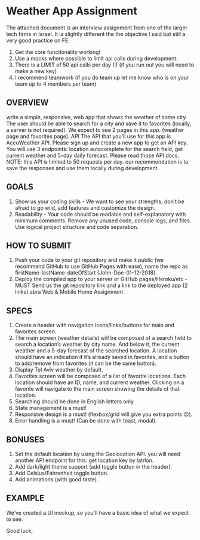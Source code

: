 # Weather App Assignment 

The attached document is an interview assignment from one of the larger tech firms in Israel.
It is slightly different the the objective I said but still a very good practice on FE.

1. Get the core functionality working!
2. Use a mocks where possible to limit api calls during development.
3. There is a LIMIT of 50 api calls per day (!) (if you run out you will need to make a new key)
4. I recommend teamwork (if you do team up let me know who is on your team up to 4 members per team)

## OVERVIEW
write a simple, responsive, web app that shows the weather of some city. The user should be
able to search for a city and save it to favorites (locally, a server is not required).
We expect to see 2 pages in this app. (weather page and favorites page).
API
The API that you’ll use for this app is AccuWeather API. Please sign up and create a new app to
get an API key.
You will use 3 endpoints: location autocomplete for the search field, get current weather and
5-day daily forecast. Please read those API docs.
NOTE: this API is limited to 50 requests per day. our recommendation is to save the responses
and use them locally during development.

## GOALS
1. Show us your coding skills - We want to see your strengths, don’t be afraid to go wild, add
features and customize the design.
2. Readability - Your code should be readable and self-explanatory with minimum comments.
Remove any unused code, console logs, and files. Use logical project structure and code
separation.

## HOW TO SUBMIT
1. Push your code to your git repository and make it public (we recommend GitHub to use
GitHub Pages with ease), name the repo as firstName-lastName-dateOfStart
(John-Doe-01-12-2018).
2. Deploy the compiled app to your server or GitHub pages/Heroku/etc - MUST
Send us the git repository link and a link to the deployed app (2 links)
abra Web & Mobile Home Assignment

## SPECS
1. Create a header with navigation icons/links/buttons for main and favorites screen.
2. The main screen (weather details) will be composed of a search field to search a location’s
weather by city name. And below it, the current weather and a 5-day forecast of the searched
location. A location should have an indication if it’s already saved in favorites, and a button to
add/remove from favorites (it can be the same button).
3. Display Tel Aviv weather by default.
4. Favorites screen will be composed of a list of favorite locations. Each location should have an
ID, name, and current weather. Clicking on a favorite will navigate to the main screen showing
the details of that location.
5. Searching should be done in English letters only
6. State management is a must!
7. Responsive design is a must! (flexbox/grid will give you extra points 😉).
8. Error handling is a must! (Can be done with toast, modal).

## BONUSES
1. Set the default location by using the Geolocation API. you will need another API endpoint for
this: get location key by lat/lon.
2. Add dark/light theme support (add toggle button in the header).
3. Add Celsius/Fahrenheit toggle button.
4. Add animations (with good taste).

## EXAMPLE
We’ve created a UI mockup, so you’ll have a basic idea of what we expect to see.

Good luck,